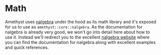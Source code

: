 # Math

Amethyst uses [nalgebra][na] under the hood as its math library and it's
exposed for us to use as `amethyst::core::nalgebra`. As the documentation for
nalgebra is already very good, we won't go into detail here about how to use it.
Instead we'll redirect you to the excellent [nalgebra website][na] where you can
find the documentation for nalgebra along with excellent examples and quick
references.

[na]: https://nalgebra.org/
